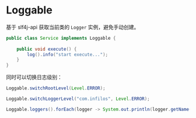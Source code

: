 # Loggable

基于 slf4j-api 获取当前类的 `Logger` 实例，避免手动创建。

```java
public class Service implements Loggable {
    
    public void execute() {
        log().info("start execute...");
    }
}
```

同时可以切换日志级别：

```java
Loggable.switchRootLevel(Level.ERROR);

Loggable.switchLoggerLevel("com.infilos", Level.ERROR);

Loggable.loggers().forEach(logger -> System.out.println(logger.getName()));
```
